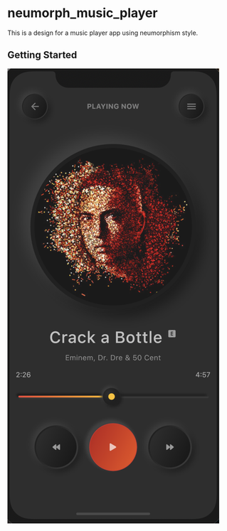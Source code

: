 # neumorph_music_player

This is a design for a music player app using neumorphism style.

## Getting Started

![Home app image](/assets/images/emminem.jpg)

